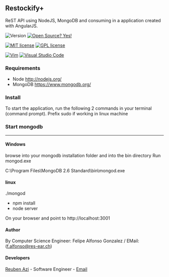 ## Restockify+
ReST API using NodeJS, MongoDB and consuming in a application created with AngularJS. 

![Version](https://img.shields.io/github/release/NymexData/Restockify.svg?style=flat&color=blue)
[![Open Source? Yes!](https://badgen.net/badge/Open%20Source%20%3F/Yes%21/blue?icon=github)](https://github.com/Naereen/badges/)

[![MIT license](https://img.shields.io/badge/License-MIT-blue.svg)](https://lbesson.mit-license.org/)
[![GPL license](https://img.shields.io/badge/License-GPL-blue.svg)](http://perso.crans.org/besson/LICENSE.html)


[![Vim](https://img.shields.io/badge/--019733?logo=vim)](https://www.vim.org/)
[![Visual Studio Code](https://img.shields.io/badge/--007ACC?logo=visual%20studio%20code&logoColor=ffffff)](https://code.visualstudio.com/)

### Requirements
* Node http://nodejs.org/
* MongoDB https://www.mongodb.org/

### Install
To start the application, run the following 2 commands in your terminal (command prompt).
Prefix sudo if working in linux machine

### Start mongodb
-----------------------
#### Windows
browse into your mongodb installation folder and into the bin directory
Run mongod.exe

C:\Program Files\MongoDB 2.6 Standard\bin\mongod.exe

#### linux
./mongod

* npm install
* node server

On your browser and point to http://localhost:3001

#### Author
By Computer Science Engineer: Felipe Alfonso Gonzalez / EMail: (f.alfonso@res-ear.ch)

#### Developers
[Reuben Azi](https://geekyourselfblog.wordpress.com/) - Software Engineer - [Email](mailto:cheerantz@gmail.com) 


